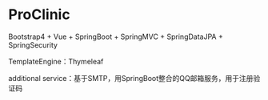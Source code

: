 # ProClinic

Bootstrap4 + Vue + SpringBoot + SpringMVC + SpringDataJPA + SpringSecurity

TemplateEngine：Thymeleaf

additional service：基于SMTP，用SpringBoot整合的QQ邮箱服务，用于注册验证码
